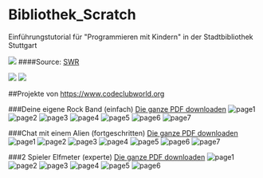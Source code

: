 # Bibliothek_Scratch
Einführungstutorial für "Programmieren mit Kindern" in der Stadtbibliothek Stuttgart

<img src="http://www.swr.de/-/id=18334170/property=gallery/pubVersion=3/burxgj/Ein%20Kind%20%20sitzt%20vor%20einem%20Computer.jpg"></img>
####Source: <a href="http://www.swr.de/landesschau-aktuell/bw/stuttgart/stadtbibliothek-stuttgart-bilder-zum-fuenfjaehrigen-jubilaeum/-/id=1592/did=18334662/gp1=18334662/gp2=18334170/nid=1592/vv=gallery/1ub7gvz/index.html" target="_blank">SWR</a>

<img src="img/1.JPG"></img>
<img src="img/2.JPG"></img>

##Projekte von https://www.codeclubworld.org

###Deine eigene Rock Band (einfach)
<a href='./easy_task/easy_scratch.pdf'>Die ganze PDF downloaden</a>
![page1](./easy_task/p1.jpg)
![page2](./easy_task/p2.jpg)
![page3](./easy_task/p3.jpg)
![page4](./easy_task/p4.jpg)
![page5](./easy_task/p5.jpg)
![page6](./easy_task/p6.jpg)
![page7](./easy_task/p7.jpg)

###Chat mit einem Alien (fortgeschritten)
<a href='./intermed_task/intermed_task.pdf'>Die ganze PDF downloaden</a>
![page1](./intermed_task/p1.jpg)
![page2](./intermed_task/p2.jpg)
![page3](./intermed_task/p3.jpg)
![page4](./intermed_task/p4.jpg)
![page5](./intermed_task/p5.jpg)
![page6](./intermed_task/p6.jpg)
![page7](./intermed_task/p7.jpg)

###2 Spieler Elfmeter (experte)
<a href='./hard_task/hard_scratch.pdf'>Die ganze PDF downloaden</a>
![page1](./hard_task/p1.jpg)
![page2](./hard_task/p2.jpg)
![page3](./hard_task/p3.jpg)
![page4](./hard_task/p4.jpg)
![page5](./hard_task/p5.jpg)
![page6](./hard_task/p6.jpg)

